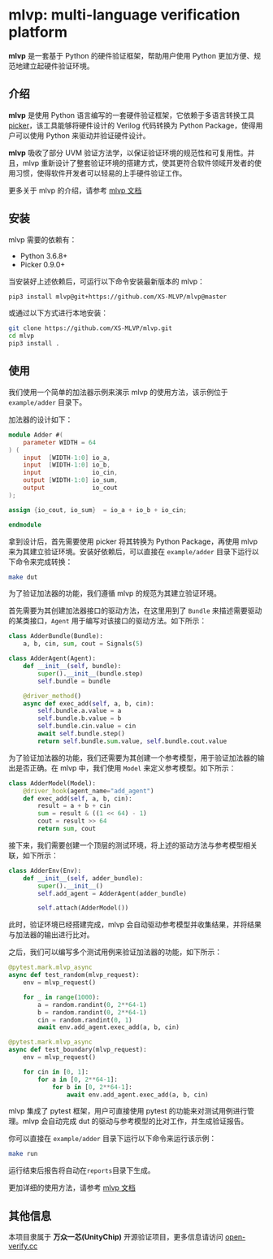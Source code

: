 # mlvp: multi-language verification platform

**mlvp** 是一套基于 Python 的硬件验证框架，帮助用户使用 Python 更加方便、规范地建立起硬件验证环境。

## 介绍

**mlvp** 是使用 Python 语言编写的一套硬件验证框架，它依赖于多语言转换工具 [picker](https://github.com/XS-MLVP/picker)，该工具能够将硬件设计的 Verilog 代码转换为 Python Package，使得用户可以使用 Python 来驱动并验证硬件设计。

**mlvp** 吸收了部分 UVM 验证方法学，以保证验证环境的规范性和可复用性。并且，mlvp 重新设计了整套验证环境的搭建方式，使其更符合软件领域开发者的使用习惯，使得软件开发者可以轻易的上手硬件验证工作。

更多关于 mlvp 的介绍，请参考 [mlvp 文档](https://open-verify.cc/mlvp/docs/mlvp)


## 安装

mlvp 需要的依赖有：

- Python 3.6.8+
- Picker 0.9.0+

当安装好上述依赖后，可运行以下命令安装最新版本的 mlvp：

```bash
pip3 install mlvp@git+https://github.com/XS-MLVP/mlvp@master
```

或通过以下方式进行本地安装：

```bash
git clone https://github.com/XS-MLVP/mlvp.git
cd mlvp
pip3 install .
```

## 使用

我们使用一个简单的加法器示例来演示 mlvp 的使用方法，该示例位于 `example/adder` 目录下。

加法器的设计如下：

```verilog
module Adder #(
    parameter WIDTH = 64
) (
    input  [WIDTH-1:0] io_a,
    input  [WIDTH-1:0] io_b,
    input              io_cin,
    output [WIDTH-1:0] io_sum,
    output             io_cout
);

assign {io_cout, io_sum}  = io_a + io_b + io_cin;

endmodule
```

拿到设计后，首先需要使用 picker 将其转换为 Python Package，再使用 mlvp 来为其建立验证环境。安装好依赖后，可以直接在 `example/adder` 目录下运行以下命令来完成转换：

```bash
make dut
```

为了验证加法器的功能，我们遵循 mlvp 的规范为其建立验证环境。

首先需要为其创建加法器接口的驱动方法，在这里用到了 `Bundle` 来描述需要驱动的某类接口，`Agent` 用于编写对该接口的驱动方法。如下所示：

```python
class AdderBundle(Bundle):
	a, b, cin, sum, cout = Signals(5)

class AdderAgent(Agent):
    def __init__(self, bundle):
        super().__init__(bundle.step)
        self.bundle = bundle

    @driver_method()
    async def exec_add(self, a, b, cin):
        self.bundle.a.value = a
        self.bundle.b.value = b
        self.bundle.cin.value = cin
        await self.bundle.step()
        return self.bundle.sum.value, self.bundle.cout.value
```

为了验证加法器的功能，我们还需要为其创建一个参考模型，用于验证加法器的输出是否正确。在 mlvp 中，我们使用 `Model` 来定义参考模型。如下所示：

```python
class AdderModel(Model):
    @driver_hook(agent_name="add_agent")
    def exec_add(self, a, b, cin):
        result = a + b + cin
        sum = result & ((1 << 64) - 1)
        cout = result >> 64
        return sum, cout
```

接下来，我们需要创建一个顶层的测试环境，将上述的驱动方法与参考模型相关联，如下所示：

```python
class AdderEnv(Env):
    def __init__(self, adder_bundle):
        super().__init__()
        self.add_agent = AdderAgent(adder_bundle)

        self.attach(AdderModel())
```

此时，验证环境已经搭建完成，mlvp 会自动驱动参考模型并收集结果，并将结果与加法器的输出进行比对。

之后，我们可以编写多个测试用例来验证加法器的功能，如下所示：

```python
@pytest.mark.mlvp_async
async def test_random(mlvp_request):
    env = mlvp_request()

    for _ in range(1000):
        a = random.randint(0, 2**64-1)
        b = random.randint(0, 2**64-1)
        cin = random.randint(0, 1)
        await env.add_agent.exec_add(a, b, cin)

@pytest.mark.mlvp_async
async def test_boundary(mlvp_request):
    env = mlvp_request()

    for cin in [0, 1]:
        for a in [0, 2**64-1]:
            for b in [0, 2**64-1]:
                await env.add_agent.exec_add(a, b, cin)
```

mlvp 集成了 pytest 框架，用户可直接使用 pytest 的功能来对测试用例进行管理。mlvp 会自动完成 dut 的驱动与参考模型的比对工作，并生成验证报告。

你可以直接在 `example/adder` 目录下运行以下命令来运行该示例：

```bash
make run
```

运行结束后报告将自动在`reports`目录下生成。

更加详细的使用方法，请参考 [mlvp 文档](https://open-verify.cc/mlvp/docs/mlvp)

## 其他信息

本项目隶属于 **万众一芯(UnityChip)** 开源验证项目，更多信息请访问 [open-verify.cc](https://open-verify.cc)
